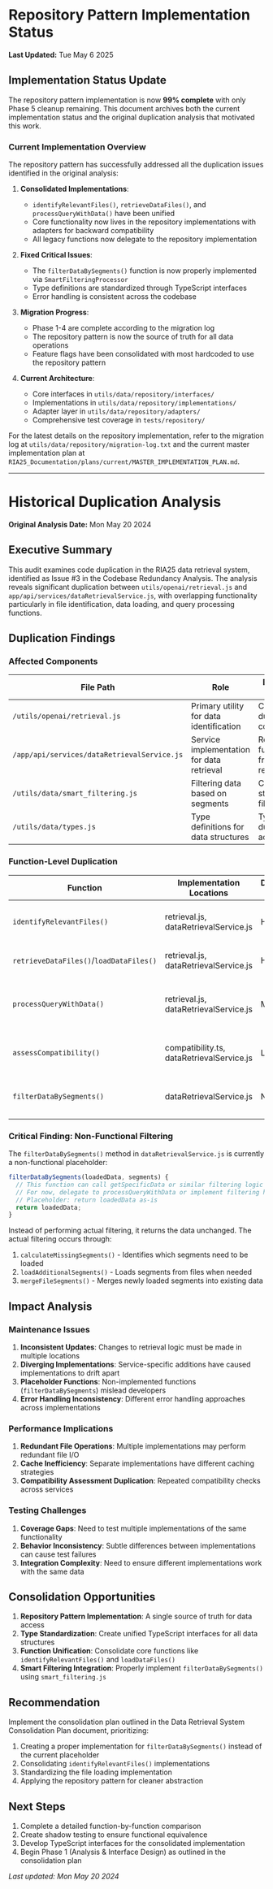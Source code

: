 # Repository Pattern Implementation Status

**Last Updated:** Tue May 6 2025

## Implementation Status Update

The repository pattern implementation is now **99% complete** with only Phase 5 cleanup remaining. This document archives both the current implementation status and the original duplication analysis that motivated this work.

### Current Implementation Overview

The repository pattern has successfully addressed all the duplication issues identified in the original analysis:

1. **Consolidated Implementations**:

   - `identifyRelevantFiles()`, `retrieveDataFiles()`, and `processQueryWithData()` have been unified
   - Core functionality now lives in the repository implementations with adapters for backward compatibility
   - All legacy functions now delegate to the repository implementation

2. **Fixed Critical Issues**:

   - The `filterDataBySegments()` function is now properly implemented via `SmartFilteringProcessor`
   - Type definitions are standardized through TypeScript interfaces
   - Error handling is consistent across the codebase

3. **Migration Progress**:

   - Phase 1-4 are complete according to the migration log
   - The repository pattern is now the source of truth for all data operations
   - Feature flags have been consolidated with most hardcoded to use the repository pattern

4. **Current Architecture**:
   - Core interfaces in `utils/data/repository/interfaces/`
   - Implementations in `utils/data/repository/implementations/`
   - Adapter layer in `utils/data/repository/adapters/`
   - Comprehensive test coverage in `tests/repository/`

For the latest details on the repository implementation, refer to the migration log at `utils/data/repository/migration-log.txt` and the current master implementation plan at `RIA25_Documentation/plans/current/MASTER_IMPLEMENTATION_PLAN.md`.

---

# Historical Duplication Analysis

**Original Analysis Date:** Mon May 20 2024

## Executive Summary

This audit examines code duplication in the RIA25 data retrieval system, identified as Issue #3 in the Codebase Redundancy Analysis. The analysis reveals significant duplication between `utils/openai/retrieval.js` and `app/api/services/dataRetrievalService.js`, with overlapping functionality particularly in file identification, data loading, and query processing functions.

## Duplication Findings

### Affected Components

| File Path                                   | Role                                      | Duplication Issues                           |
| ------------------------------------------- | ----------------------------------------- | -------------------------------------------- |
| `/utils/openai/retrieval.js`                | Primary utility for data identification   | Contains duplicated core logic               |
| `/app/api/services/dataRetrievalService.js` | Service implementation for data retrieval | Reimplements functionality from retrieval.js |
| `/utils/data/smart_filtering.js`            | Filtering data based on segments          | Contains standalone filtering logic          |
| `/utils/data/types.js`                      | Type definitions for data structures      | Types duplicated across files                |

### Function-Level Duplication

| Function                                | Implementation Locations                  | Duplication Level | Notes                                                   |
| --------------------------------------- | ----------------------------------------- | ----------------- | ------------------------------------------------------- |
| `identifyRelevantFiles()`               | retrieval.js, dataRetrievalService.js     | High              | Nearly identical implementations with slight variations |
| `retrieveDataFiles()`/`loadDataFiles()` | retrieval.js, dataRetrievalService.js     | High              | Same functionality, different naming                    |
| `processQueryWithData()`                | retrieval.js, dataRetrievalService.js     | Medium            | Core logic shared, with service-specific additions      |
| `assessCompatibility()`                 | compatibility.ts, dataRetrievalService.js | Low               | Similar implementation but partially consolidated       |
| `filterDataBySegments()`                | dataRetrievalService.js                   | None              | Placeholder in service, not actually implemented        |

### Critical Finding: Non-Functional Filtering

The `filterDataBySegments()` method in `dataRetrievalService.js` is currently a non-functional placeholder:

```javascript
filterDataBySegments(loadedData, segments) {
  // This function can call getSpecificData or similar filtering logic
  // For now, delegate to processQueryWithData or implement filtering here
  // Placeholder: return loadedData as-is
  return loadedData;
}
```

Instead of performing actual filtering, it returns the data unchanged. The actual filtering occurs through:

1. `calculateMissingSegments()` - Identifies which segments need to be loaded
2. `loadAdditionalSegments()` - Loads segments from files when needed
3. `mergeFileSegments()` - Merges newly loaded segments into existing data

## Impact Analysis

### Maintenance Issues

1. **Inconsistent Updates**: Changes to retrieval logic must be made in multiple locations
2. **Diverging Implementations**: Service-specific additions have caused implementations to drift apart
3. **Placeholder Functions**: Non-implemented functions (`filterDataBySegments`) mislead developers
4. **Error Handling Inconsistency**: Different error handling approaches across implementations

### Performance Implications

1. **Redundant File Operations**: Multiple implementations may perform redundant file I/O
2. **Cache Inefficiency**: Separate implementations have different caching strategies
3. **Compatibility Assessment Duplication**: Repeated compatibility checks across services

### Testing Challenges

1. **Coverage Gaps**: Need to test multiple implementations of the same functionality
2. **Behavior Inconsistency**: Subtle differences between implementations can cause test failures
3. **Integration Complexity**: Need to ensure different implementations work with the same data

## Consolidation Opportunities

1. **Repository Pattern Implementation**: A single source of truth for data access
2. **Type Standardization**: Create unified TypeScript interfaces for all data structures
3. **Function Unification**: Consolidate core functions like `identifyRelevantFiles()` and `loadDataFiles()`
4. **Smart Filtering Integration**: Properly implement `filterDataBySegments()` using `smart_filtering.js`

## Recommendation

Implement the consolidation plan outlined in the Data Retrieval System Consolidation Plan document, prioritizing:

1. Creating a proper implementation for `filterDataBySegments()` instead of the current placeholder
2. Consolidating `identifyRelevantFiles()` implementations
3. Standardizing the file loading implementation
4. Applying the repository pattern for cleaner abstraction

## Next Steps

1. Complete a detailed function-by-function comparison
2. Create shadow testing to ensure functional equivalence
3. Develop TypeScript interfaces for the consolidated implementation
4. Begin Phase 1 (Analysis & Interface Design) as outlined in the consolidation plan

_Last updated: Mon May 20 2024_
